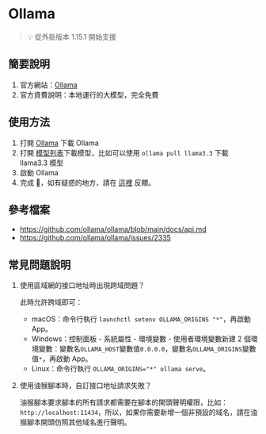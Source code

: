 # Ollama

> 💡 從外掛版本 1.15.1 開始支援

## 簡要說明

1. 官方網站：[Ollama](https://github.com/ollama/ollama)
2. 官方資費說明：本地運行的大模型，完全免費

## 使用方法

1. 打開 [Ollama](https://ollama.com) 下載 Ollama
2. 打開 [模型列表](https://ollama.com/library)下載模型，比如可以使用 `ollama pull llama3.3` 下載 llama3.3 模型
3. 啟動 Ollama
4. 完成 🎉，如有疑惑的地方，請在 [這裡](https://github.com/immersive-translate/immersive-translate/issues/137) 反饋。

## 參考檔案

- https://github.com/ollama/ollama/blob/main/docs/api.md
- https://github.com/ollama/ollama/issues/2335

## 常見問題說明

1. 使用區域網的接口地址時出現跨域問題？

   此時允許跨域即可：

   - macOS：命令行執行 `launchctl setenv OLLAMA_ORIGINS "*"`，再啟動 App。
   - Windows：控制面板 - 系統屬性 - 環境變數 - 使用者環境變數新建 2 個環境變數：變數名`OLLAMA_HOST`變數值`0.0.0.0`，變數名`OLLAMA_ORIGINS`變數值`*`，再啟動 App。
   - Linux：命令行執行 `OLLAMA_ORIGINS="*" ollama serve`。

2. 使用油猴腳本時，自訂接口地址請求失敗？

   油猴腳本要求腳本的所有請求都需要在腳本的開頭聲明權限，比如：`http://localhost:11434`，所以，如果你需要新增一個非預設的域名，請在油猴腳本開頭仿照其他域名進行聲明。
